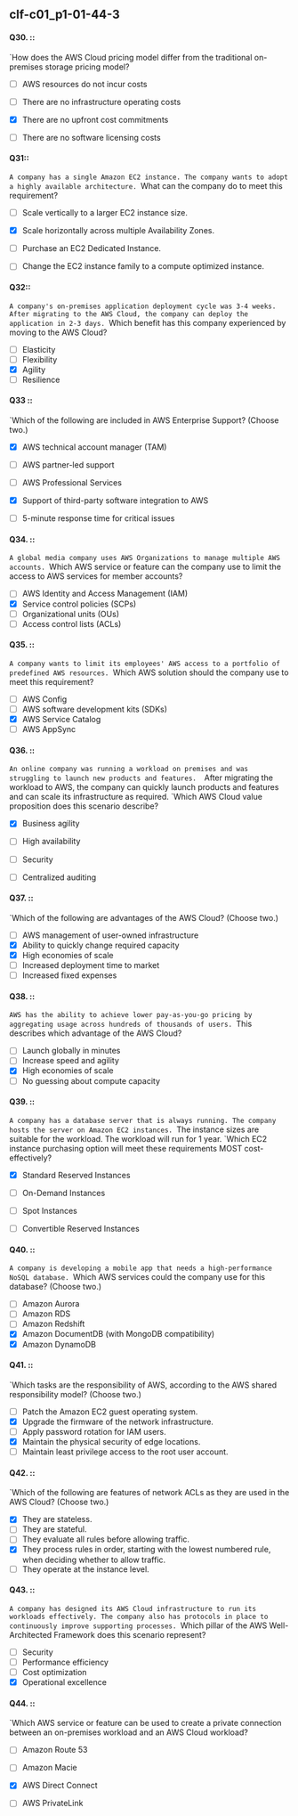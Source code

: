 ##   clf-c01_p1-01-44-3

#### Q30. ::
`How does the AWS Cloud pricing model differ from the traditional on-premises storage pricing model?

- [ ] AWS resources do not incur costs
- [ ] There are no infrastructure operating costs
- [x] There are no upfront cost commitments
- [ ] There are no software licensing costs


#### Q31::
`A company has a single Amazon EC2 instance. The company wants to adopt a highly available architecture.
`What can the company do to meet this requirement?

- [ ] Scale vertically to a larger EC2 instance size.
- [x] Scale horizontally across multiple Availability Zones.
- [ ] Purchase an EC2 Dedicated Instance.
- [ ] Change the EC2 instance family to a compute optimized instance.


#### Q32::
`A company's on-premises application deployment cycle was 3-4 weeks. After migrating to the AWS Cloud, the company can deploy the application in 2-3 days.
`Which benefit has this company experienced by moving to the AWS Cloud?

- [ ] Elasticity
- [ ] Flexibility
- [x] Agility
- [ ] Resilience

#### Q33 ::
`Which of the following are included in AWS Enterprise Support? (Choose two.)


- [x] AWS technical account manager (TAM)
- [ ] AWS partner-led support
- [ ] AWS Professional Services
- [x] Support of third-party software integration to AWS
- [ ] 5-minute response time for critical issues


#### Q34. :: 
`A global media company uses AWS Organizations to manage multiple AWS accounts.
`Which AWS service or feature can the company use to limit the access to AWS services for member accounts?

- [ ] AWS Identity and Access Management (IAM)
- [x] Service control policies (SCPs) 
- [ ] Organizational units (OUs)
- [ ] Access control lists (ACLs)

#### Q35. ::
`A company wants to limit its employees' AWS access to a portfolio of predefined AWS resources.
`Which AWS solution should the company use to meet this requirement?

- [ ] AWS Config
- [ ] AWS software development kits (SDKs)
- [x] AWS Service Catalog 
- [ ] AWS AppSync

#### Q36. ::
`An online company was running a workload on premises and was struggling to launch new products and features. 
`After migrating the workload to AWS, the company can quickly launch products and features and can scale its infrastructure as required.
`Which AWS Cloud value proposition does this scenario describe?

- [x] Business agility
- [ ] High availability
- [ ] Security
- [ ] Centralized auditing


#### Q37. :: 
`Which of the following are advantages of the AWS Cloud? (Choose two.)

- [ ] AWS management of user-owned infrastructure
- [x] Ability to quickly change required capacity
- [x] High economies of scale
- [ ] Increased deployment time to market
- [ ] Increased fixed expenses

#### Q38. ::
`AWS has the ability to achieve lower pay-as-you-go pricing by aggregating usage across hundreds of thousands of users.
`This describes which advantage of the AWS Cloud?


- [ ] Launch globally in minutes
- [ ] Increase speed and agility
- [x] High economies of scale
- [ ] No guessing about compute capacity

#### Q39. ::
`A company has a database server that is always running. The company hosts the server on Amazon EC2 instances.
`The instance sizes are suitable for the workload. The workload will run for 1 year.
`Which EC2 instance purchasing option will meet these requirements MOST cost-effectively?

- [x] Standard Reserved Instances
- [ ] On-Demand Instances
- [ ] Spot Instances
- [ ] Convertible Reserved Instances


#### Q40. ::
`A company is developing a mobile app that needs a high-performance NoSQL database.
`Which AWS services could the company use for this database? (Choose two.)

- [ ] Amazon Aurora
- [ ] Amazon RDS
- [ ] Amazon Redshift
- [x] Amazon DocumentDB (with MongoDB compatibility)
- [x] Amazon DynamoDB

#### Q41. ::
`Which tasks are the responsibility of AWS, according to the AWS shared responsibility model? (Choose two.)

- [ ] Patch the Amazon EC2 guest operating system.
- [x] Upgrade the firmware of the network infrastructure.
- [ ] Apply password rotation for IAM users.
- [x] Maintain the physical security of edge locations.
- [ ] Maintain least privilege access to the root user account.

#### Q42. ::
`Which of the following are features of network ACLs as they are used in the AWS Cloud? (Choose two.)

- [x] They are stateless.
- [ ] They are stateful.
- [ ] They evaluate all rules before allowing traffic.
- [x] They process rules in order, starting with the lowest numbered rule, when deciding whether to allow traffic.
- [ ] They operate at the instance level.

#### Q43. ::
`A company has designed its AWS Cloud infrastructure to run its workloads effectively. The company also has protocols in place to continuously improve supporting processes.
`Which pillar of the AWS Well-Architected Framework does this scenario represent?

- [ ] Security
- [ ] Performance efficiency
- [ ] Cost optimization
- [x] Operational excellence

#### Q44. ::
`Which AWS service or feature can be used to create a private connection between an on-premises workload and an AWS Cloud workload?

- [ ] Amazon Route 53
- [ ] Amazon Macie
- [x] AWS Direct Connect
- [ ] AWS PrivateLink

